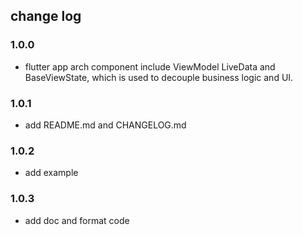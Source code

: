 ## change log

### 1.0.0

- flutter app arch component include ViewModel LiveData and BaseViewState, which is used to decouple
  business logic and UI.

### 1.0.1
- add README.md and CHANGELOG.md

### 1.0.2
- add example

### 1.0.3
- add doc and format code
